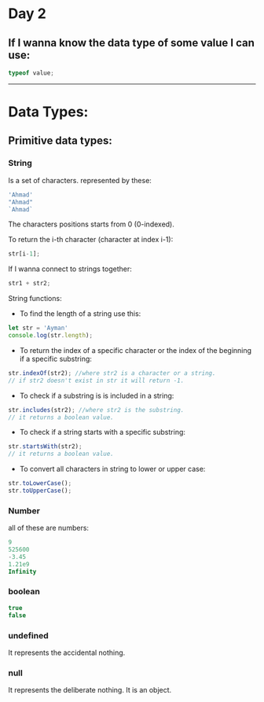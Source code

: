 <h1>Day 2</h1>

<h2>If I wanna know the data type of some value I can use:</h2>

```javascript
typeof value;
```

<hr>

<h1>Data Types:</h1>

<h2>Primitive data types:</h2>

<h3>String</h3>
Is a set of characters.
represented by these:

```javascript
'Ahmad'
"Ahmad"
`Ahmad`
```

The characters positions starts from 0 (0-indexed).

To return the i-th character (character at index i-1):

```javascript
str[i-1];
```

If I wanna connect to strings together:

```javascript
str1 + str2;
```

String functions:

- To find the length of a string use this:

```javascript
let str = 'Ayman'
console.log(str.length);
```

- To return the index of a specific character or the index of the beginning if a specific substring:

```javascript
str.indexOf(str2); //where str2 is a character or a string.
// if str2 doesn't exist in str it will return -1.
```

- To check if a substring is is included in a string:

```javascript
str.includes(str2); //where str2 is the substring.
// it returns a boolean value.
```

- To check if a string starts with a specific substring:

```javascript
str.startsWith(str2);
// it returns a boolean value.
```

- To convert all characters in string to lower or upper case:

```javascript
str.toLowerCase();
str.toUpperCase();
```

<h3>Number</h3>

all of these are numbers:

```javascript
9
525600
-3.45
1.21e9
Infinity
```

<h3>boolean</h3>

```javascript
true
false
```

<h3>undefined</h3>
It represents the accidental nothing.

<h3>null</h3>
It represents the deliberate nothing.
It is an object.
